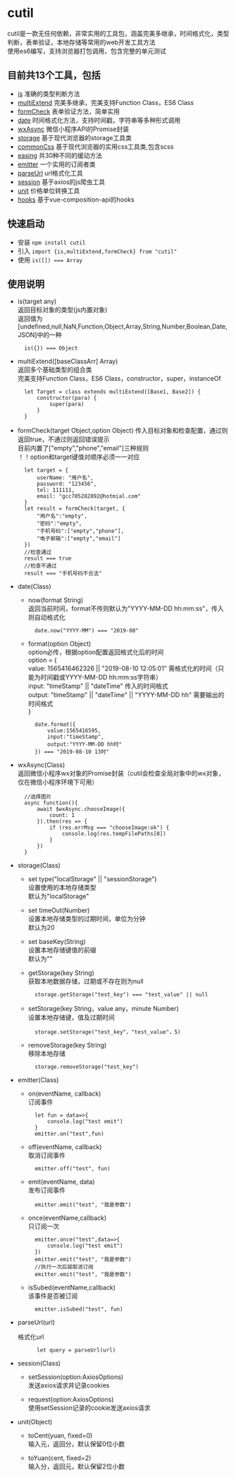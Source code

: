 # cutil

cutil是一款无任何依赖，非常实用的工具包，涵盖完美多继承，时间格式化，类型判断，表单验证，本地存储等常用的web开发工具方法 <br>
使用es6编写，支持浏览器打包调用，包含完整的单元测试

## 目前共13个工具，包括

- [is](https://github.com/WARJY/cutil/tree/master/src/is.js) 准确的类型判断方法
- [multiExtend](https://github.com/WARJY/cutil/tree/master/src/multiExtend.js) 完美多继承，完美支持Function Class，ES6 Class
- [formCheck](https://github.com/WARJY/cutil/tree/master/src/formCheck.js) 表单验证方法，简单实用
- [date](https://github.com/WARJY/cutil/tree/master/src/date.js) 时间格式化方法，支持时间戳，字符串等多种形式调用
- [wxAsync](https://github.com/WARJY/cutil/tree/master/src/wxAsync.js) 微信小程序API的Promise封装
- [storage](https://github.com/WARJY/cutil/tree/master/src/storage.js) 基于现代浏览器的storage工具类
- [commonCss](https://github.com/WARJY/cutil/tree/master/src/common.scss) 基于现代浏览器的实用css工具类,包含scss
- [easing](https://github.com/WARJY/cutil/tree/master/src/easing.js) 共30种不同的缓动方法
- [emitter](https://github.com/WARJY/cutil/tree/master/src/emitter.js) 一个实用的订阅者类
- [parseUrl](https://github.com/WARJY/cutil/tree/master/src/parseUrl.js) url格式化工具
- [session](https://github.com/WARJY/cutil/tree/master/src/session.js) 基于axios的js爬虫工具
- [unit](https://github.com/WARJY/cutil/tree/master/src/unit.js) 价格单位转换工具
- [hooks](https://github.com/WARJY/cutil/tree/master/src/hooks/md/hooks.md) 基于vue-composition-api的hooks

## 快速启动

- 安装			`npm install cutil`
- 引入			`import {is,multiExtend,formCheck} from "cutil"`
- 使用			`is([]) === Array`

## 使用说明

- is(target any)<br>
		返回目标对象的类型(js内置对象)<br>
		返回值为[undefined,null,NaN,Function,Object,Array,String,Number,Boolean,Date,JSON]中的一种
		
		is({}) === Object
	
- multiExtend([baseClassArr] Array)	<br>
		返回多个基础类型的组合类<br>
		完美支持Function Class，ES6 Class，constructor，super，instanceOf
		
		let Target = class extends multiExtend([Base1, Base2]) {
			constructor(para) {
				super(para)
			}
		}
	
- formCheck(target Object,option Object)
		传入目标对象和检查配置，通过则返回true，不通过则返回错误提示<br>
		目前内置了["empty","phone","email"]三种规则<br>
		！！option和target键值对顺序必须一一对应<br>
		
		let target = {
			userName: "用户名",
			password: "123456",
			tel: 111111,
			email: "gcc705282892@hotmial.com"
		}
		let result = formCheck(target, {
			"用户名":"empty",
			"密码":"empty",
			"手机号码":["empty","phone"],
			"电子邮箱":["empty","email"]
		})
		//检查通过
		result === true
		//检查不通过
		result === "手机号码不合法"

- date(Class)
	- now(format String)<br>
			返回当前时间，format不传则默认为"YYYY-MM-DD hh:mm:ss"，传入则自动格式化<br>
			
			date.now("YYYY-MM") === "2019-08"
			
	- format(option Object)<br>
			option必传，根据option配置返回格式化后的时间<br>
			option = {<br>
				value: 1565416462326 || "2019-08-10 12:05:01" 需格式化的时间（只能为时间戳或YYYY-MM-DD hh:mm:ss字符串）<br>
				input: "timeStamp" || "dateTime" 传入的时间格式<br>
				output: "timeStamp" || "dateTime" || "YYYY-MM-DD hh" 需要输出的时间格式<br>
			}
			
			date.format({
				value:1565416595,
				input:"timeStamp",
				output:"YYYY-MM-DD hh时"
			}) === "2019-08-10 13时"
			
- wxAsync(Class)			
		返回微信小程序wx对象的Promise封装（cutil会检查全局对象中的wx对象，仅在微信小程序环境下可用）
		
		//选择图片
		async function(){
			await $wxAsync.chooseImage({
				count: 1
			}).then(res => {
				if (res.errMsg === "chooseImage:ok") {
					console.log(res.tempFilePaths[0])
				}
			})
		}

- storage(Class)			
	- set type("localStorage" || "sessionStorage")<br>
			设置使用的本地存储类型<br>
			默认为"localStorage"
		
	- set timeOut(Number)<br>
			设置本地存储类型的过期时间，单位为分钟<br>
			默认为20
	
	- set baseKey(String)<br>
			设置本地存储键值的前缀<br>
			默认为""
			
	- getStorage(key String)<br>
			获取本地数据存储，过期或不存在则为null
			
			storage.getStorage("test_key") === "test_value" || null
			
	- setStorage(key String，value any，minute Number)<br>
			设置本地存储键，值及过期时间
			
			storage.setStorage("test_key"，"test_value"，5)
	
	- removeStorage(key String)<br>
			移除本地存储
			
			storage.removeStorage("test_key")

- emitter(Class)			
	- on(eventName, callback)<br>
			订阅事件<br>
			
			let fun = data=>{
				console.log("test emit")
			}
			emitter.on("test",fun)
		
	- off(eventName, callback)<br>
			取消订阅事件<br>

			emitter.off("test", fun)
	
	- emit(eventName, data)<br>
			发布订阅事件<br>

			emitter.emit("test", "我是参数")
	
	- once(eventName,callback)<br>
			只订阅一次<br>

			emitter.once("test",data=>{
				console.log("test emit")
			})
			emitter.emit("test", "我是参数")
			//执行一次后就取消订阅
			emitter.emit("test", "我是参数")
	
	- isSubed(eventName,callback)<br>
			该事件是否被订阅<br>

			emitter.isSubed("test", fun)

- parseUrl(url)

	格式化url

			let query = parseUrl(url)

- session(Class)

	- setSession(option:AxiosOptions)<br>
			发送axios请求并记录cookies
	
	- request(option:AxiosOptions)<br>
			使用setSession记录的cookie发送axios请求

- unit(Object)

	- toCent(yuan, fixed=0)<br>
			输入元，返回分，默认保留0位小数
	
	- toYuan(cent, fixed=2)<br>
			输入分，返回元，默认保留2位小数


